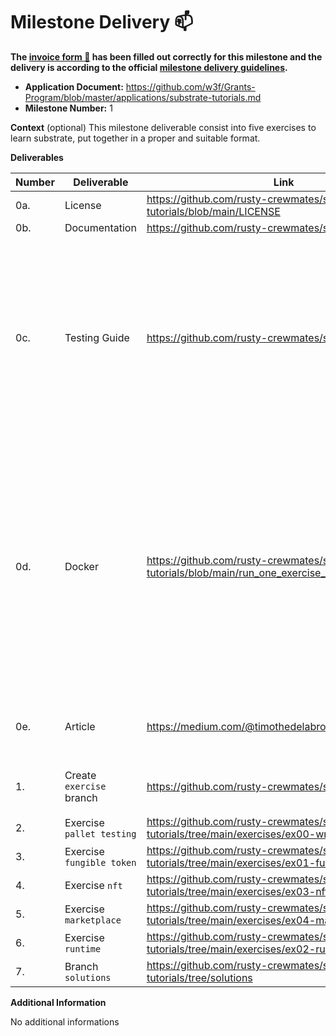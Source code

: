 # Milestone Delivery :mailbox:

**The [invoice form :pencil:](https://docs.google.com/forms/d/e/1FAIpQLSfmNYaoCgrxyhzgoKQ0ynQvnNRoTmgApz9NrMp-hd8mhIiO0A/viewform) has been filled out correctly for this milestone and the delivery is according to the official [milestone delivery guidelines](https://github.com/w3f/Grants-Program/blob/master/docs/milestone-deliverables-guidelines.md).**  

* **Application Document:** https://github.com/w3f/Grants-Program/blob/master/applications/substrate-tutorials.md
* **Milestone Number:** 1

**Context** (optional)
This milestone deliverable consist into five exercises to learn substrate, put together in a proper and suitable format.

**Deliverables**

| Number | Deliverable | Link | Notes |
| ------------- | ------------- | ------------- |------------- |
| 0a. | License | https://github.com/rusty-crewmates/substrate-tutorials/blob/main/LICENSE | Apache 2.0 |
| 0b. | Documentation | https://github.com/rusty-crewmates/substrate-tutorials | |
| 0c. | Testing Guide | https://github.com/rusty-crewmates/substrate-tutorials | There is not really a way to test it other than doing the tutorials yourself. The whole interset of the thing is in the pedagogy we deployed. You have to live it ;)|
| 0d. | Docker | https://github.com/rusty-crewmates/substrate-tutorials/blob/main/run_one_exercise_tests.sh | This script lauch a docker with all ressources precompiled, copy the specific exercise you are working on in the docker, and run the test for this exercise only. It make people gain a lot of time while running test. |
| 0e. | Article | https://medium.com/@timothedelabrouille/10efa2896ed2 | Still in draft, waiting for milestone 1 validation to publish it |
| 1. | Create `exercise` branch | https://github.com/rusty-crewmates/substrate-tutorials | The main is used as exercises branch |  
| 2. | Exercise `pallet testing` | https://github.com/rusty-crewmates/substrate-tutorials/tree/main/exercises/ex00-writing-tests | |
| 3. | Exercise `fungible token` | https://github.com/rusty-crewmates/substrate-tutorials/tree/main/exercises/ex01-fungible-token | |  
| 4. | Exercise `nft` | https://github.com/rusty-crewmates/substrate-tutorials/tree/main/exercises/ex03-nft | |
| 5. | Exercise `marketplace` | https://github.com/rusty-crewmates/substrate-tutorials/tree/main/exercises/ex04-marketplace | |  
| 6. | Exercise `runtime` | https://github.com/rusty-crewmates/substrate-tutorials/tree/main/exercises/ex02-runtime | |
| 7. | Branch `solutions` | https://github.com/rusty-crewmates/substrate-tutorials/tree/solutions | |


**Additional Information**

No additional informations